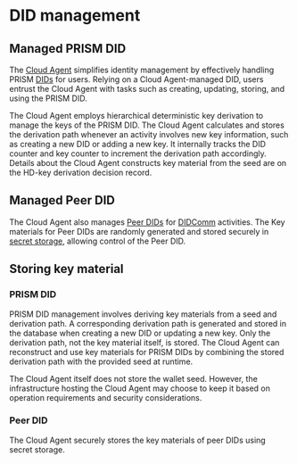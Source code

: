 # DID management

## Managed PRISM DID

The [Cloud Agent](/docs/concepts/glossary#cloud-agent) simplifies identity management by effectively handling PRISM [DIDs](/docs/concepts/glossary#decentralized-identifier) for users. Relying on a Cloud Agent-managed DID, users entrust the Cloud Agent with tasks such as creating, updating, storing, and using the PRISM DID.

The Cloud Agent employs hierarchical deterministic key derivation to manage the keys of the PRISM DID. The Cloud Agent calculates and stores the derivation path whenever an activity involves new key information, such as creating a new DID or adding a new key. It internally tracks the DID counter and key counter to increment the derivation path accordingly. Details about the Cloud Agent constructs key material from the seed are on the HD-key derivation decision record.

## Managed Peer DID

The Cloud Agent also manages [Peer DIDs](/docs/concepts/glossary#peer-did) for [DIDComm](/docs/concepts/glossary#didcomm) activities. The Key materials for Peer DIDs are randomly generated and stored securely in [secret storage](/docs/concepts/glossary#secrets-storage), allowing control of the Peer DID.

## Storing key material

### PRISM DID

PRISM DID management involves deriving key materials from a seed and derivation path. A corresponding derivation path is generated and stored in the database when creating a new DID or updating a new key. Only the derivation path, not the key material itself, is stored. The Cloud Agent can reconstruct and use key materials for PRISM DIDs by combining the stored derivation path with the provided seed at runtime.

The Cloud Agent itself does not store the wallet seed. However, the infrastructure hosting the Cloud Agent may choose to keep it based on operation requirements and security considerations.

### Peer DID
The Cloud Agent securely stores the key materials of peer DIDs using secret storage.
